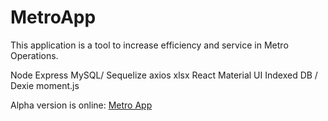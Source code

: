 # MetroApp

This application is a tool to increase efficiency and service in Metro Operations.

Node
Express
MySQL/ Sequelize
axios
xlsx
React
Material UI
Indexed DB / Dexie
moment.js


Alpha version is online: [Metro App](https://metroappx.herokuapp.com/)

